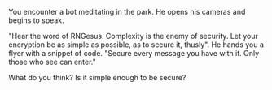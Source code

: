 You encounter a bot meditating in the park. He opens his cameras and begins to speak.

"Hear the word of RNGesus. Complexity is the enemy of security. Let your encryption be as simple as possible, as to secure it, thusly". He hands you a flyer with a snippet of code. "Secure every message you have with it. Only those who see can enter."

What do you think? Is it simple enough to be secure?
